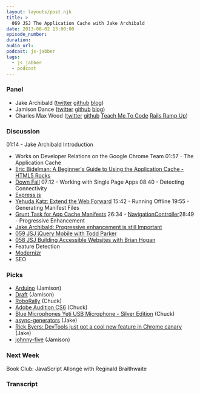 ```yaml
---
layout: layouts/post.njk
title: >
  069 JSJ The Application Cache with Jake Archibald
date: 2013-08-02 13:00:00
episode_number:
duration:
audio_url:
podcast: js-jabber
tags:
  - js_jabber
  - podcast
---
```


### Panel

- Jake Archibald ([twitter](https://twitter.com/jaffathecake) [github](https://github.com/jakearchibald) [blog](https://jakearchibald.com/))
- Jamison Dance ([twitter](https://twitter.com/jergason) [github](https://github.com/jergason) [blog](https://jamisondance.com/))
- Charles Max Wood ([twitter](https://twitter.com/cmaxw) [github](https://github.com/cmaxw) [Teach Me To Code](https://teachmetocode.com/) [Rails Ramp Up](https://railsrampup.com/))

### Discussion

01:14 - Jake Archibald Introduction

- Works on Developer Relations on the Google Chrome Team
  01:57 - The Application Cache
- [Eric Bidelman: A Beginner's Guide to Using the Application Cache - HTML5 Rocks](https://www.html5rocks.com/en/tutorials/appcache/beginner/)
- [Down Fall](https://boardgamegeek.com/boardgame/1099/down-fall)
  07:12 - Working with Single Page Apps 08:40 - Detecting Connectivity
- [Express.js](https://expressjs.com/)
- [Yehuda Katz: Extend the Web Forward](https://yehudakatz.com/2013/05/21/extend-the-web-forward/)
  15:42 - Running Offline 19:55 - Generating Manifest Files
- [Grunt Task for App Cache Manifests](https://github.com/gunta/grunt-manifest)
  26:34 - [NavigationController](https://github.com/slightlyoff/NavigationController/)28:49 - Progressive Enhancement
- [Jake Archibald: Progressive enhancement is still Important](https://jakearchibald.com/2013/progressive-enhancement-still-important/)
- [059 JSJ jQuery Mobile with Todd Parker](https://javascriptjabber.com/059-jsj-jquery-mobile-with-todd-parker/)
- [058 JSJ Building Accessible Websites with Brian Hogan](https://javascriptjabber.com/058-jsj-building-accessible-websites-with-brian-hogan/)
- Feature Detection
- [Modernizr](https://modernizr.com/)
- SEO

### Picks

- [Arduino](https://arduino.cc/) (Jamison)
- [Draft](https://draftin.com/) (Jamison)
- [RoboRally](https://www.wizards.com/default.asp?x=ah/prod/roborally) (Chuck)
- [Adobe Audition CS6](https://www.amazon.com/gp/product/B007PMNVWA/ref=as_li_qf_sp_asin_il_tl?ie=UTF8&camp=1789&creative=9325&creativeASIN=B007PMNVWA&linkCode=as2&tag=chamaxwoo-20) (Chuck)
- [Blue Microphones Yeti USB Microphone - Silver Edition](https://www.amazon.com/gp/product/B002VA464S/ref=as_li_qf_sp_asin_il_tl?ie=UTF8&camp=1789&creative=9325&creativeASIN=B002VA464S&linkCode=as2&tag=chamaxwoo-20) (Chuck)
- [async-generators](https://github.com/kriskowal/q/tree/master/examples/async-generators) (Jake)
- [Rick Byers: DevTools just got a cool new feature in Chrome canary](https://plus.google.com/115788095648461403871/posts/LXKEENhnQSD) (Jake)
- [johnny-five](https://github.com/rwldrn/johnny-five) (Jamison)

### Next Week

Book Club: JavaScript Allongé with Reginald Braithwaite

### Transcript
